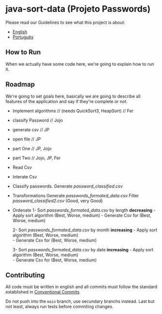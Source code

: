 # java-sort-data (Projeto Passwords)

Please read our Guidelines to see what this project is about:
- [English](GUIDELINES.md)
- [Português](GUIDELINES.pt-BR.md)

## How to Run
   When we actually have some code here, we're going to explain how to run it.

## Roadmap
   We're going to set goals here, basically we are going to describe all features of the application and say if they're complete or not.

   - Implement algorithms // (needs QuickSort3, HeapSort) // Fer
   - classify Password // Jojo
   - generate csv // JP
   - open file // JP

   - part One // JP, Jojo
   - part Two // Jojo, JP, Fer



   - Read Csv
   - Interate Csv
   - Classify passwords. Generate *password_classified.csv*

   - Transformations 
      Generate *passwords_formated_data.csv*
      Filter *password_classified2.csv* (Good, very Good)

   - Ordenate
      1- Sort *passwords_formated_data.csv* by length **decreasing**
         - Apply sort algorithm (Best, Worse, medium)
         - Generate Csv for (Best, Worse, medium)
      
      2- Sort *passwords_formated_data.csv* by month **increasing**
         - Apply sort algorithm (Best, Worse, medium)         
         - Generate Csv for (Best, Worse, medium)  

      3- Sort *passwords_formated_data.csv* by date **increasing**
         - Apply sort algorithm (Best, Worse, medium)         
         - Generate Csv for (Best, Worse, medium)   
   


## Contributing
   All code must be written in english and all commits must follow the standard established in [Conventional Commits](https://www.conventionalcommits.org/en/v1.0.0/)

   Do not push into the `main` branch, use secundary branchs instead. Last but not least, always run tests before commiting changes.



